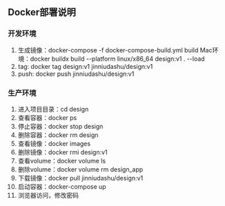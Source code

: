 ## Docker部署说明
### 开发环境
1. 生成镜像：docker-compose -f docker-compose-build.yml build
   Mac环境：docker buildx build --platform linux/x86_64 design:v1 . --load
2. tag: docker tag design:v1 jinniudashu/design:v1
3. push: docker push jinniudashu/design:v1
### 生产环境
1. 进入项目目录：cd design
2. 查看容器：docker ps
3. 停止容器：docker stop design
4. 删除容器：docker rm design
5. 查看镜像：docker images
6. 删除镜像：docker rmi design:v1
7. 查看volume：docker volume ls
8. 删除volume：docker volume rm design_app
9. 下载镜像：docker pull jinniudashu/design:v1
10. 启动容器：docker-compose up
11. 浏览器访问，修改密码